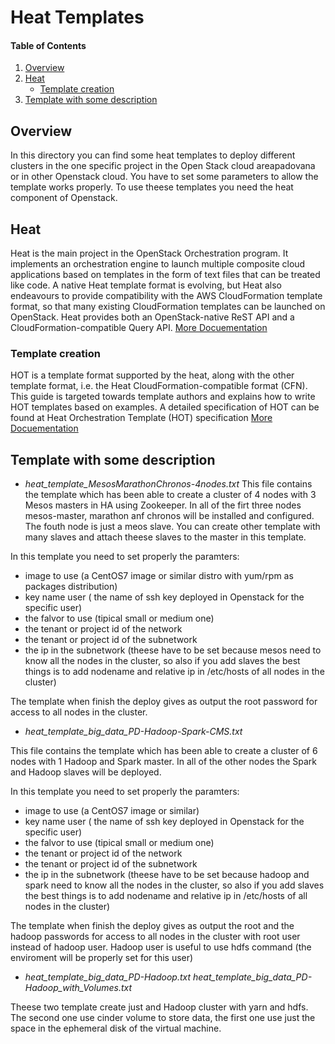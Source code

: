 # Heat Templates 

#### Table of Contents

1. [Overview](#overview)
2. [Heat](#Heat)
   * [Template creation](#TemplateCreation) 
3. [Template with some description](#tested-on)

## Overview

In this directory you can find some heat templates to deploy different clusters in the one specific project in the Open Stack cloud areapadovana or in other Openstack cloud. You have to set some parameters to allow the template works properly. To use theese templates you need  the heat component of Openstack. 

## Heat

Heat is the main project in the OpenStack Orchestration program. It implements an orchestration engine to launch multiple composite cloud applications based on templates in the form of text files that can be treated like code. A native Heat template format is evolving, but Heat also endeavours to provide compatibility with the AWS CloudFormation template format, so that many existing CloudFormation templates can be launched on OpenStack. Heat provides both an OpenStack-native ReST API and a CloudFormation-compatible Query API. 
[More Docuementation](https://wiki.openstack.org/wiki/Heat)

### Template creation

HOT is a template format supported by the heat, along with the other template format, i.e. the Heat CloudFormation-compatible format (CFN). This guide is targeted towards template authors and explains how to write HOT templates based on examples. A detailed specification of HOT can be found at Heat Orchestration Template (HOT) specification
[More Docuementation](https://docs.openstack.org/heat/pike/template_guide/hot_guide.html)

## Template with some description

* *heat_template_MesosMarathonChronos-4nodes.txt*
This file contains the template which has been able to create a cluster of 4 nodes with 3 Mesos masters in HA using Zookeeper. In all of the firt three nodes mesos-master, marathon anf chronos will be installed and configured. The fouth node is just a meos slave. You can create other template with many slaves and attach theese slaves to the master in this template.

In this template you need to set properly the paramters:
 * image to use (a CentOS7 image or similar distro with yum/rpm as packages distribution)
 * key name user ( the name of ssh key deployed in Openstack for the specific user)
 * the falvor to use (tipical small or medium one)
 * the tenant or project id of the network
 * the tenant or project id of the subnetwork
 * the ip in the subnetwork (theese have to be set because mesos need to know all the nodes in the cluster, so also if you add slaves the best things is to add nodename and relative ip in /etc/hosts of all nodes in the cluster)

The template when finish the deploy gives as output the root password for access to all nodes in the cluster.

* *heat_template_big_data_PD-Hadoop-Spark-CMS.txt*

This file contains the template which has been able to create a cluster of 6 nodes with 1 Hadoop and Spark master. In all of the other nodes the Spark and Hadoop slaves will be deployed.

In this template you need to set properly the paramters:
 * image to use (a CentOS7 image or similar)
 * key name user ( the name of ssh key deployed in Openstack for the specific user)
 * the falvor to use (tipical small or medium one)
 * the tenant or project id of the network
 * the tenant or project id of the subnetwork
 * the ip in the subnetwork (theese have to be set because hadoop and spark need to know all the nodes in the cluster, so also if you add slaves the best things is to add nodename and relative ip in /etc/hosts of all nodes in the cluster)

The template when finish the deploy gives as output the root and the hadoop passwords for access to all nodes in the cluster with root user instead of hadoop user. Hadoop user is useful to use hdfs command (the enviroment will be properly set for this user)

* *heat_template_big_data_PD-Hadoop.txt* *heat_template_big_data_PD-Hadoop_with_Volumes.txt*

Theese two template create just and Hadoop cluster with yarn and hdfs. The second one use cinder volume to store data, the first one use just the space in the ephemeral disk of the virtual machine.

